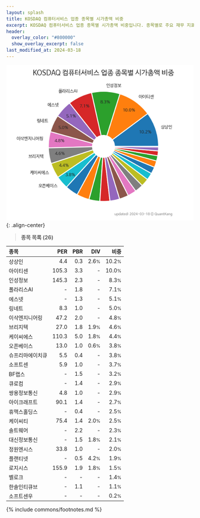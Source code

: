 ```yaml
---
layout: splash
title: KOSDAQ 컴퓨터서비스 업종 종목별 시가총액 비중
excerpt: KOSDAQ 컴퓨터서비스 업종 종목별 시가총액 비중입니다. 종목별로 주요 재무 지표를 함께 표시합니다.
header:
  overlay_color: "#800000"
  show_overlay_excerpt: false
last_modified_at: 2024-03-18
---
```



![KOSDAQ 컴퓨터서비스 업종 종목별 시가총액 비중](/stats/sector/images/kosdaq_업종_컴퓨터서비스_종목.png){: .align-center}


> **종목 목록 (26)**<a id="list"></a>

| **종목** | **PER** | **PBR** | **DIV** | **비중** |
| :------- | ------: | ------: | ------: | -------: |
| 상상인 | 4.4 | 0.3 | 2.6<small>%</small> | 10.2<small>%</small> |
| 아이티센 | 105.3 | 3.3 | - | 10.0<small>%</small> |
| 인성정보 | 145.3 | 2.3 | - | 8.3<small>%</small> |
| 폴라리스AI | - | 1.8 | - | 7.1<small>%</small> |
| 에스넷 | - | 1.3 | - | 5.1<small>%</small> |
| 링네트 | 8.3 | 1.0 | - | 5.0<small>%</small> |
| 이삭엔지니어링 | 47.2 | 2.0 | - | 4.8<small>%</small> |
| 브리지텍 | 27.0 | 1.8 | 1.9<small>%</small> | 4.6<small>%</small> |
| 케이씨에스 | 110.3 | 5.0 | 1.8<small>%</small> | 4.4<small>%</small> |
| 오픈베이스 | 13.0 | 1.0 | 0.6<small>%</small> | 3.8<small>%</small> |
| 슈프리마에이치큐 | 5.5 | 0.4 | - | 3.8<small>%</small> |
| 소프트센 | 5.9 | 1.0 | - | 3.7<small>%</small> |
| BF랩스 | - | 1.5 | - | 3.2<small>%</small> |
| 큐로컴 | - | 1.4 | - | 2.9<small>%</small> |
| 쌍용정보통신 | 4.8 | 1.0 | - | 2.9<small>%</small> |
| 아이크래프트 | 90.1 | 1.4 | - | 2.7<small>%</small> |
| 휴맥스홀딩스 | - | 0.4 | - | 2.5<small>%</small> |
| 케이씨티 | 75.4 | 1.4 | 2.0<small>%</small> | 2.5<small>%</small> |
| 솔트웨어 | - | 2.2 | - | 2.3<small>%</small> |
| 대신정보통신 | - | 1.5 | 1.8<small>%</small> | 2.1<small>%</small> |
| 정원엔시스 | 33.8 | 1.0 | - | 2.0<small>%</small> |
| 플랜티넷 | - | 0.5 | 4.2<small>%</small> | 1.9<small>%</small> |
| 로지시스 | 155.9 | 1.9 | 1.8<small>%</small> | 1.5<small>%</small> |
| 벨로크 | - | - | - | 1.4<small>%</small> |
| 한솔인티큐브 | - | 1.1 | - | 1.1<small>%</small> |
| 소프트센우 | - | - | - | 0.2<small>%</small> |

{% include commons/footnotes.md %}